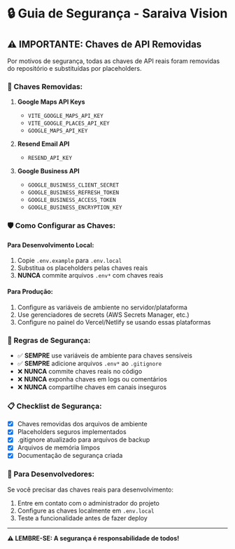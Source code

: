 # 🔒 Guia de Segurança - Saraiva Vision

## ⚠️ IMPORTANTE: Chaves de API Removidas

Por motivos de segurança, todas as chaves de API reais foram removidas do repositório e substituídas por placeholders.

### 🔑 Chaves Removidas:

1. **Google Maps API Keys**
   - `VITE_GOOGLE_MAPS_API_KEY`
   - `VITE_GOOGLE_PLACES_API_KEY`
   - `GOOGLE_MAPS_API_KEY`

2. **Resend Email API**
   - `RESEND_API_KEY`

3. **Google Business API**
   - `GOOGLE_BUSINESS_CLIENT_SECRET`
   - `GOOGLE_BUSINESS_REFRESH_TOKEN`
   - `GOOGLE_BUSINESS_ACCESS_TOKEN`
   - `GOOGLE_BUSINESS_ENCRYPTION_KEY`

### 🛡️ Como Configurar as Chaves:

#### Para Desenvolvimento Local:
1. Copie `.env.example` para `.env.local`
2. Substitua os placeholders pelas chaves reais
3. **NUNCA** commite arquivos `.env*` com chaves reais

#### Para Produção:
1. Configure as variáveis de ambiente no servidor/plataforma
2. Use gerenciadores de secrets (AWS Secrets Manager, etc.)
3. Configure no painel do Vercel/Netlify se usando essas plataformas

### 🚨 Regras de Segurança:

- ✅ **SEMPRE** use variáveis de ambiente para chaves sensíveis
- ✅ **SEMPRE** adicione arquivos `.env*` ao `.gitignore`
- ❌ **NUNCA** commite chaves reais no código
- ❌ **NUNCA** exponha chaves em logs ou comentários
- ❌ **NUNCA** compartilhe chaves em canais inseguros

### 📋 Checklist de Segurança:

- [x] Chaves removidas dos arquivos de ambiente
- [x] Placeholders seguros implementados
- [x] .gitignore atualizado para arquivos de backup
- [x] Arquivos de memória limpos
- [x] Documentação de segurança criada

### 🔧 Para Desenvolvedores:

Se você precisar das chaves reais para desenvolvimento:
1. Entre em contato com o administrador do projeto
2. Configure as chaves localmente em `.env.local`
3. Teste a funcionalidade antes de fazer deploy

---
**⚠️ LEMBRE-SE: A segurança é responsabilidade de todos!**